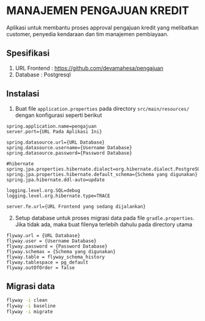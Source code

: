 # MANAJEMEN PENGAJUAN KREDIT

Aplikasi untuk membantu proses approval pengajuan 
kredit yang melibatkan customer, penyedia kendaraan 
dan tim manajemen pembiayaan. 

## Spesifikasi
1. URL Frontend : https://github.com/devamahesa/pengajuan
2. Database : Postgresql

## Instalasi
1. Buat file ```application.properties``` pada directory ```src/main/resources/ ``` dengan konfigurasi seperti berikut
````env
spring.application.name=pengajuan
server.port={URL Pada Aplikasi Ini}

spring.datasource.url={URL Database}
spring.datasource.username={Username Database}
spring.datasource.password={Password Database}

#hibernate
spring.jpa.properties.hibernate.dialect=org.hibernate.dialect.PostgreSQLDialect
spring.jpa.properties.hibernate.default_schema={Schema yang digunakan}
spring.jpa.hibernate.ddl-auto=update

logging.level.org.SQL=debug
logging.level.org.hibernate.type=TRACE

server.fe.url={URL Frontend yang sedang dijalankan}
````
2. Setup database untuk proses migrasi data pada file ```gradle.properties```. Jika tidak ada,
maka buat filenya terlebih dahulu pada directory utama

````env
flyway.url = {URL Database}
flyway.user = {Username Database}
flyway.password = {Password Database}
flyway.schemas = {Schema yang digunakan}
flyway.table = flyway_schema_history
flyway.tablespace = pg_default
flyway.outOfOrder = false
````

## Migrasi data
```bash
flyway -i clean
flyway -i baseline
flyway -i migrate
```